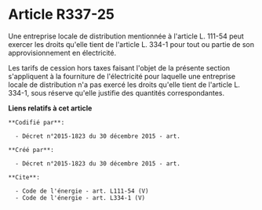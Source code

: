 # Article R337-25

Une entreprise locale de distribution mentionnée à l'article L. 111-54 peut exercer les droits qu'elle tient de l'article L.
334-1 pour tout ou partie de son approvisionnement en électricité. 

Les tarifs de cession hors taxes faisant l'objet de la présente section s'appliquent à la fourniture de l'électricité pour
laquelle une entreprise locale de distribution n'a pas exercé les droits qu'elle tient de l'article L. 334-1, sous réserve
qu'elle justifie des quantités correspondantes.

**Liens relatifs à cet article**

	**Codifié par**:

	  - Décret n°2015-1823 du 30 décembre 2015 - art.

	**Créé par**:

	  - Décret n°2015-1823 du 30 décembre 2015 - art.

	**Cite**:

	  - Code de l'énergie - art. L111-54 (V)
	  - Code de l'énergie - art. L334-1 (V)
